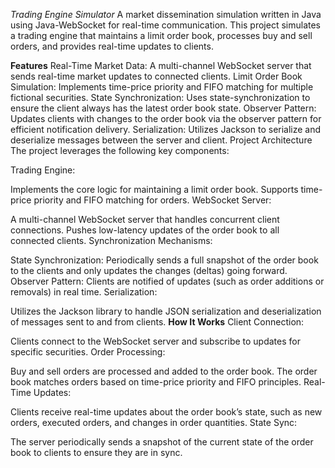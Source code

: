 *Trading Engine Simulator*
A market dissemination simulation written in Java using Java-WebSocket for real-time communication. This project simulates a trading engine that maintains a limit order book, processes buy and sell orders, and provides real-time updates to clients.

**Features**
Real-Time Market Data: A multi-channel WebSocket server that sends real-time market updates to connected clients.
Limit Order Book Simulation: Implements time-price priority and FIFO matching for multiple fictional securities.
State Synchronization: Uses state-synchronization to ensure the client always has the latest order book state.
Observer Pattern: Updates clients with changes to the order book via the observer pattern for efficient notification delivery.
Serialization: Utilizes Jackson to serialize and deserialize messages between the server and client.
Project Architecture
The project leverages the following key components:

Trading Engine:

Implements the core logic for maintaining a limit order book.
Supports time-price priority and FIFO matching for orders.
WebSocket Server:

A multi-channel WebSocket server that handles concurrent client connections.
Pushes low-latency updates of the order book to all connected clients.
Synchronization Mechanisms:

State Synchronization: Periodically sends a full snapshot of the order book to the clients and only updates the changes (deltas) going forward.
Observer Pattern: Clients are notified of updates (such as order additions or removals) in real time.
Serialization:

Utilizes the Jackson library to handle JSON serialization and deserialization of messages sent to and from clients.
**How It Works**
Client Connection:

Clients connect to the WebSocket server and subscribe to updates for specific securities.
Order Processing:

Buy and sell orders are processed and added to the order book.
The order book matches orders based on time-price priority and FIFO principles.
Real-Time Updates:

Clients receive real-time updates about the order book’s state, such as new orders, executed orders, and changes in order quantities.
State Sync:

The server periodically sends a snapshot of the current state of the order book to clients to ensure they are in sync.
